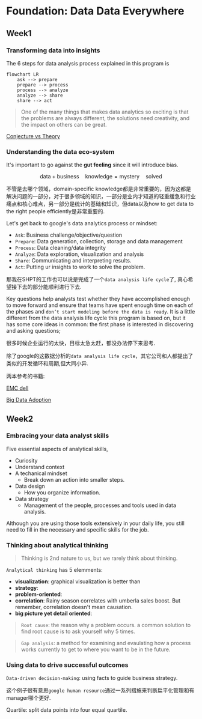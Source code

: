 
# Foundation: Data Data Everywhere

## Week1


### Transforming data into insights
The 6 steps for data analysis process explained in this program is 
```mermaid
flowchart LR
    ask --> prepare
    prepare --> process
    process --> analyze
    analyze --> share
    share --> act
```

> One of the many things that makes data analytics so exciting is that the problems are always different, the solutions need creativity, and the impact on others can be great.



[Conjecture vs Theory](https://www.quora.com/In-science-what-is-the-difference-between-conjecture-hypothesis-and-theory)


### Understanding the data eco-system

It's important to go against the **gut feeling** since it will introduce bias.

$$
\begin{equation*}
\mathrm{data} + \mathrm{business\quad knowledge} = \mathrm{mystery 
\quad solved}
\end{equation*}
$$

不管是去哪个领域，domain-specific knowledge都是非常重要的，因为这都是解决问题的一部分，对于很多领域的知识，一部分是业内才知道的轻重缓急和行业痛点和核心难点，另一部分是统计的基础和知识，但data以及how to get data to the right people efficiently是非常重要的.

Let's get back to google's data analytics process or mindset:
- `Ask`: Business challenge/objective/question
- `Prepare`: Data generation, collection, storage and data management
- `Process`: Data cleaning/data integrity
- `Analyze`: Data exploration, visualization and analysis
- `Share`: Communicating and interpreting results.
- `Act`: Putting ur insights to work to solve the problem.

那我在SHPT的工作也可以说是完成了一个`data analysis life cycle`了, 真心希望接下去的部分能顺利进行下去.



Key questions help analysts test whether they have accomplished enough to move forward and ensure that teams have spent enough time on each of the phases and `don’t start modeling before the data is ready`. It is a little different from the data analysis life cycle this program is based on, but it has some core ideas in common: the first phase is interested in discovering and asking questions; 

很多时候企业运行的太快，目标太急太赶，都没办法停下来思考.

除了google的这数据分析的`data analysis life cycle`，其它公司和人都提出了类似的开发循环和周期,但大同小异.

两本参考的书籍:

[EMC dell](https://onlinelibrary.wiley.com/doi/book/10.1002/9781119183686)

[Big Data Adoption](https://www.informit.com/articles/article.aspx?p=2473128&seqNum=11&ranMID=24808)


## Week2

### Embracing your data analyst skills

Five essential aspects of analytical skills,

- Curiosity 
- Understand context 
- A techanical mindset
  - Break down an action into smaller steps.
- Data design
  - How you organize information.
- Data strategy
  - Management of the people, processes and tools used in data analysis.


Although you are using those tools extensively in your daily life, you still need to fill in the necessary and specific skills for the job.


### Thinking about analytical thinking

> Thinking is 2nd nature to us, but we rarely think about thinking.

`Analytical thinking` has 5 elemments:
- **visualization**: graphical visualization is better than
- **strategy**:
- **problem-oriented**: 
- **correlation**: Rainy season correlates with umberla sales boost. But remember, correlation doesn't mean causation.
- **big picture yet detail oriented**:

> `Root cause`: the reason why a problem occurs. a common solution to find root cause is to ask yourself why 5 times.


> `Gap analysis`: a method for examining and evaulating how a process works currently to get to where you want to be in the future.



### Using data to drive successful outcomes

`Data-driven decision-making`: using facts to guide business strategy.

这个例子很有意思`google human resource`通过一系列措施来判断扁平化管理和有manager哪个更好.

Quartile: split data points into four equal quartile.

